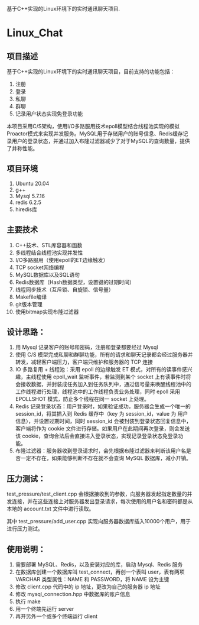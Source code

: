基于C++实现的Linux环境下的实时通讯聊天项目.

# Linux_Chat

## 项目描述

基于C++实现的Linux环境下的实时通讯聊天项目，目前支持的功能包括：
1. 注册
2. 登录
3. 私聊
4. 群聊
5. 记录用户状态实现免登录功能

本项目采用C/S架构，使用I/O多路服用技术epoll模型结合线程池实现的模拟Proactor模式来实现并发服务。MySQL用于存储用户的账号信息、Redis缓存记录用户的登录状态，并通过加入布隆过滤器减少了对于MySQL的查询数量，提供了并称性能。

## 项目环境
1. Ubuntu 20.04
2. g++
3. Mysql 5.7.16
4. redis 6.2.5
5. hiredis库

## 主要技术
1. C++技术、STL库容器和函数
2. 多线程结合线程池实现并发性
3. I/O多路服用（使用epoll的ET边缘触发）
4. TCP socket网络编程
5. MySQL数据库以及SQL语句
6. Redis数据库（Hash数据类型，设置键的过期时间）
7. 线程同步技术（互斥锁、自旋锁、信号量）
8. Makefile编译
9. git版本管理
10. 使用bitmap实现布隆过滤器

## 设计思路：

1. 用 Mysql 记录客户的账号和密码，注册和登录都要经过 Mysql
2. 使用 C/S 模型完成私聊和群聊功能，所有的请求和聊天记录都会经过服务器并转发，减轻客户端压力，客户端只维护和服务器的 TCP 连接
3. IO 多路复用 + 线程池：采用 epoll 的边缘触发 ET 模式，对所有的读事件感兴趣，主线程使用 epoll_wait 监听事件，若监测到某个 socket 上有读事件时将会接收数据，并封装成任务加入到任务队列中，通过信号量来唤醒线程池中的工作线程进行处理，线程池中的工作线程负责业务处理，同时 epoll 采用 EPOLLSHOT 模式，防止多个线程在同一 socket 上处理。
4. Redis 记录登录状态：用户登录时，如果验证成功，服务器会生成一个唯一的 session_id，将其插入到 Redis 缓存中（key 为 session_id，value 为 用户信息），并设置过期时间，同时 session_id 会被封装到登录状态回复信息中，客户端将作为 cookie 文件进行存储。如果用户在此期间再次登录，则会发送该 cookie，查询合法后会直接进入登录状态，实现记录登录状态免登录功能。
5. 布隆过滤器：服务器收到登录请求时，会先根据布隆过滤器来判断该用户名是否一定不存在，如果能够判断不存在就不会查询 MySQL 数据库，减小开销。

## 压力测试：

test_pressure/test_client.cpp 会根据接收到的参数，向服务器发起指定数量的并发连接，并在这些连接上对服务器发出登录请求，每次使用的用户名和密码都是从本地的 account.txt 文件中进行读取。

其中 test_pressure/add_user.cpp 实现向服务器数据库插入10000个用户，用于进行压力测试。


## 使用说明：

1. 需要部署 MySQL、Redis，以及安装对应的库，启动 Mysql、Redis 服务
2. 在数据库创建一个数据库叫 test_connect，再创一个表叫 user，表有两项 VARCHAR 类型属性：NAME 和 PASSWORD，将 NAME 设为主键
3. 修改 client.cpp 代码中的 ip 地址，更改为自己的服务器 ip 地址
4. 修改 mysql_connection.hpp 中数据库的账户信息
5. 执行 make 
6. 用一个终端先运行 server
7. 再开另外一个或多个终端运行 client
